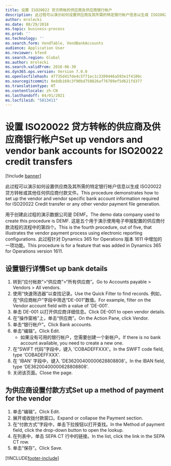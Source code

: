 ```yaml
---
title: 设置 ISO20022 贷方转帐的供应商及供应商银行帐户
description: 此过程可以演示如何设置供应商及其所需的特定银行帐户信息以生成 ISO20022 贷方转帐或其他任何供应商付款文件。
author: mrolecki
ms.date: 08/29/2018
ms.topic: business-process
ms.prod: ''
ms.technology: ''
ms.search.form: VendTable, VendBankAccounts
audience: Application User
ms.reviewer: kfend
ms.search.region: Global
ms.author: mrolecki
ms.search.validFrom: 2016-06-30
ms.dyn365.ops.version: Version 7.0.0
ms.openlocfilehash: 47735d41fde4c5f71ec1c3209446a593e1f4180c
ms.sourcegitcommit: 0e8db169c3f90bd750826af76709ef5d621fd377
ms.translationtype: HT
ms.contentlocale: zh-CN
ms.lasthandoff: 04/01/2021
ms.locfileid: "5813411"
---
```

# <a name="set-up-vendors-and-vendor-bank-accounts-for-iso20022-credit-transfers"></a><span data-ttu-id="4702a-103">设置 ISO20022 贷方转帐的供应商及供应商银行帐户</span><span class="sxs-lookup"><span data-stu-id="4702a-103">Set up vendors and vendor bank accounts for ISO20022 credit transfers</span></span>

[!include [banner](../../includes/banner.md)]

<span data-ttu-id="4702a-104">此过程可以演示如何设置供应商及其所需的特定银行帐户信息以生成 ISO20022 贷方转帐或其他任何供应商付款文件。</span><span class="sxs-lookup"><span data-stu-id="4702a-104">This procedure demonstrates how to set up the vendor and vendor specific bank account information required for ISO20022 Credit transfer or any other vendor payment file generation.</span></span> 

<span data-ttu-id="4702a-105">用于创建此过程的演示数据公司是 DEMF。</span><span class="sxs-lookup"><span data-stu-id="4702a-105">The demo data company used to create this procedure is DEMF.</span></span>
<span data-ttu-id="4702a-106">这是五个用于演示使用电子申报配置的供应商付款流程的流程中的第四个。</span><span class="sxs-lookup"><span data-stu-id="4702a-106">This is the fourth procedure, out of five, that illustrates the vendor payment process using electronic reporting configurations.</span></span> <span data-ttu-id="4702a-107">此过程针对 Dynamics 365 for Operations 版本 1611 中增加的一项功能。</span><span class="sxs-lookup"><span data-stu-id="4702a-107">This procedure is for a feature that was added in Dynamics 365 for Operations version 1611.</span></span>


## <a name="set-up-bank-details"></a><span data-ttu-id="4702a-108">设置银行详情</span><span class="sxs-lookup"><span data-stu-id="4702a-108">Set up bank details</span></span>
1. <span data-ttu-id="4702a-109">转到“应付帐款”>“供应商”>“所有供应商”。</span><span class="sxs-lookup"><span data-stu-id="4702a-109">Go to Accounts payable > Vendors > All vendors.</span></span>
2. <span data-ttu-id="4702a-110">使用“快速筛选器”以查找记录。</span><span class="sxs-lookup"><span data-stu-id="4702a-110">Use the Quick Filter to find records.</span></span> <span data-ttu-id="4702a-111">例如，在“供应商帐户”字段中筛选“DE-001”数值。</span><span class="sxs-lookup"><span data-stu-id="4702a-111">For example, filter on the Vendor account field with a value of 'DE-001'.</span></span>
3. <span data-ttu-id="4702a-112">单击 DE-001 以打开供应商详细信息。</span><span class="sxs-lookup"><span data-stu-id="4702a-112">Click DE-001 to open vendor details.</span></span>
4. <span data-ttu-id="4702a-113">在“操作窗格”上，单击“供应商”。</span><span class="sxs-lookup"><span data-stu-id="4702a-113">On the Action Pane, click Vendor.</span></span>
5. <span data-ttu-id="4702a-114">单击“银行帐户”。</span><span class="sxs-lookup"><span data-stu-id="4702a-114">Click Bank accounts.</span></span>
6. <span data-ttu-id="4702a-115">单击“编辑”。</span><span class="sxs-lookup"><span data-stu-id="4702a-115">Click Edit.</span></span>
    * <span data-ttu-id="4702a-116">如果没有可用的银行帐户，您需要创建一个新帐户。</span><span class="sxs-lookup"><span data-stu-id="4702a-116">If there is no bank account available, you need to create a new one.</span></span>  
7. <span data-ttu-id="4702a-117">在“SWIFT 代码”字段中，键入 'COBADEFFXXX'。</span><span class="sxs-lookup"><span data-stu-id="4702a-117">In the SWIFT code field, type 'COBADEFFXXX'.</span></span>
8. <span data-ttu-id="4702a-118">在 'IBAN' 字段中，键入 'DE36200400000628808808'。</span><span class="sxs-lookup"><span data-stu-id="4702a-118">In the IBAN field, type 'DE36200400000628808808'.</span></span>
9. <span data-ttu-id="4702a-119">关闭该页面。</span><span class="sxs-lookup"><span data-stu-id="4702a-119">Close the page.</span></span>

## <a name="set-up-a-method-of-payment-for-the-vendor"></a><span data-ttu-id="4702a-120">为供应商设置付款方式</span><span class="sxs-lookup"><span data-stu-id="4702a-120">Set up a method of payment for the vendor</span></span>
1. <span data-ttu-id="4702a-121">单击“编辑”。</span><span class="sxs-lookup"><span data-stu-id="4702a-121">Click Edit.</span></span>
2. <span data-ttu-id="4702a-122">展开或收拢付款窗口。</span><span class="sxs-lookup"><span data-stu-id="4702a-122">Expand or collapse the Payment section.</span></span>
3. <span data-ttu-id="4702a-123">在“付款方式”字段中，单击下拉按钮以打开查找。</span><span class="sxs-lookup"><span data-stu-id="4702a-123">In the Method of payment field, click the drop-down button to open the lookup.</span></span>
4. <span data-ttu-id="4702a-124">在列表中，单击 SEPA CT 行中的链接。</span><span class="sxs-lookup"><span data-stu-id="4702a-124">In the list, click the link in the SEPA CT row.</span></span>
5. <span data-ttu-id="4702a-125">单击“保存”。</span><span class="sxs-lookup"><span data-stu-id="4702a-125">Click Save.</span></span>



[!INCLUDE[footer-include](../../../includes/footer-banner.md)]
